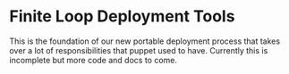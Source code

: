Finite Loop Deployment Tools
============================

This is the foundation of our new portable deployment process that takes over a
lot of responsibilities that puppet used to have. Currently this is incomplete
but more code and docs to come.
